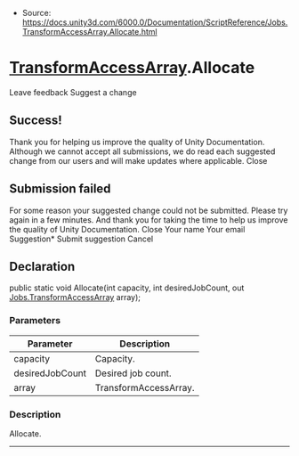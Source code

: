 * Source: https://docs.unity3d.com/6000.0/Documentation/ScriptReference/Jobs.TransformAccessArray.Allocate.html

#  [TransformAccessArray](https://docs.unity3d.com/6000.0/Documentation/ScriptReference/Jobs.TransformAccessArray.html).Allocate
Leave feedback
Suggest a change
## Success!
Thank you for helping us improve the quality of Unity Documentation. Although we cannot accept all submissions, we do read each suggested change from our users and will make updates where applicable.
Close
## Submission failed
For some reason your suggested change could not be submitted. Please <a>try again</a> in a few minutes. And thank you for taking the time to help us improve the quality of Unity Documentation.
Close
Your name Your email Suggestion* Submit suggestion
Cancel
## Declaration
public static void Allocate(int capacity, int desiredJobCount, out [Jobs.TransformAccessArray](https://docs.unity3d.com/6000.0/Documentation/ScriptReference/Jobs.TransformAccessArray.html) array); 
### Parameters
Parameter | Description  
---|---  
capacity | Capacity.  
desiredJobCount | Desired job count.  
array | TransformAccessArray.  
### Description
Allocate. 
* * *
